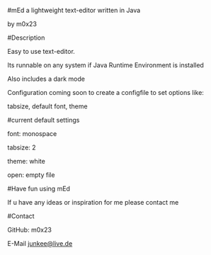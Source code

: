 #mEd
a lightweight text-editor written in Java

by m0x23



#Description

Easy to use text-editor.

Its runnable on any system if Java Runtime Environment is installed

Also includes a dark mode

Configuration coming soon to create a configfile to set options like:

tabsize, default font, theme



#current default settings

font: monospace

tabsize: 2

theme: white

open: empty file



#Have fun using mEd


If u have any ideas or inspiration for me please contact me


#Contact 

GitHub:
m0x23 

E-Mail
junkee@live.de